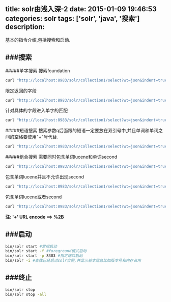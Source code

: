 title: solr由浅入深-2
date: 2015-01-09 19:46:53
categories: solr
tags: ['solr', 'java', '搜索']
description:
---
基本的指令介绍,包括搜索和启动.
<!--more-->
###搜索
---
#####单字搜索
搜索foundation

~~~sh
curl "http://localhost:8983/solr/collection1/select?wt=json&indent=true&q=foundation"
~~~
限定返回的字段

~~~sh
curl "http://localhost:8983/solr/collection1/select?wt=json&indent=true&q=foundation&fl=id"
~~~
针对具体的字段进入单字的匹配

~~~sh
curl "http://localhost:8983/solr/collection1/select?wt=json&indent=true&q=name:foundation"
~~~

#####短语搜索
搜索参数q后面跟的短语一定要放在双引号中,并且单词和单词之间的空格要使用"+"号代替.

~~~sh
curl "http://localhost:8983/solr/collection1/select?wt=json&indent=true&q=\"CAS+latency\""
~~~

#####组合搜索
需要同时包含单词lucene和单词second

~~~sh
curl "http://localhost:8983/solr/collection1/select?wt=json&indent=true&q=name:(%2Blucene+%2BSecond)"
~~~

包含单词lucene并且不允许出现second

~~~sh
curl "http://localhost:8983/solr/collection1/select?wt=json&indent=true&q=name:(%2Blucene+-Second)"
~~~

包含单词lucene或者second

~~~sh
curl "http://localhost:8983/solr/collection1/select?wt=json&indent=true&q=name:(%2Blucene-%2BSecond)"
~~~

**注: '+' URL encode ==> %2B**

###启动
---
~~~sh
bin/solr start #常规启动
bin/solr start -f #foreground模式启动
bin/solr start -p 8383 #指定端口启动
bin/solr -i #查找已经启动solr实例,并显示基本信息比如版本号和内存占用
~~~

###终止
---
~~~sh
bin/solr stop
bin/solr stop -all
~~~



